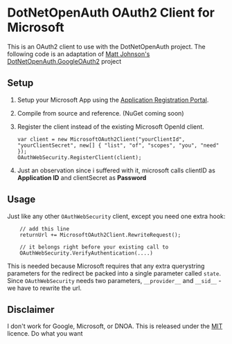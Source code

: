 DotNetOpenAuth OAuth2 Client for Microsoft
======================================

This is an OAuth2 client to use with the DotNetOpenAuth project. The following code is an adaptation of [Matt Johnson's](https://github.com/mj1856) [DotNetOpenAuth.GoogleOAuth2](https://github.com/mj1856/DotNetOpenAuth.GoogleOAuth2) project

## Setup

 1. Setup your Microsoft App using the [Application Registration Portal](https://apps.dev.microsoft.com).    

 2. Compile from source and reference. (NuGet coming soon)

 3. Register the client instead of the existing Microsoft OpenId client.

        var client = new MicrosoftOAuth2Client("yourClientId", "yourClientSecret", new[] { "list", "of", "scopes", "you", "need" });
        OAuthWebSecurity.RegisterClient(client);
 
 4. Just an observation since i suffered with it, microsoft calls clientID as **Application ID** and clientSecret as **Password**

## Usage

Just like any other `OAuthWebSecurity` client, except you need one extra hook:

        // add this line
        returnUrl += MicrosoftOAuth2Client.RewriteRequest();

        // it belongs right before your existing call to
        OAuthWebSecurity.VerifyAuthentication(....)

This is needed because Microsoft requires that any extra querystring parameters for the
redirect be packed into a single parameter called `state`.  Since `OAuthWebSecurity` needs
two parameters, `__provider__` and `__sid__` - we have to rewrite the url.


## Disclaimer

I don't work for Google, Microsoft, or DNOA.  This is released under the [MIT](LICENCE.txt) licence.  Do what you want 
